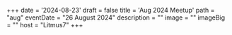 +++
date = '2024-08-23'
draft = false
title = 'Aug 2024 Meetup'
path = "aug"
eventDate = "26 August 2024"
description = ""
image = ""
imageBig = ""
host = "Litmus7"
+++
